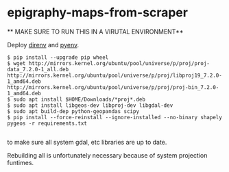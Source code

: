 # epigraphy-maps-from-scraper


** MAKE SURE TO RUN THIS IN A VIRUTAL ENVIRONMENT**

Deploy [direnv](https://direnv.net/docs/installation.html) and [pyenv](https://github.com/direnv/direnv/wiki/Python#pyenv). 

```
$ pip install --upgrade pip wheel
$ wget http://mirrors.kernel.org/ubuntu/pool/universe/p/proj/proj-data_7.2.0-1_all.deb http://mirrors.kernel.org/ubuntu/pool/universe/p/proj/libproj19_7.2.0-1_amd64.deb http://mirrors.kernel.org/ubuntu/pool/universe/p/proj/proj-bin_7.2.0-1_amd64.deb
$ sudo apt install $HOME/Downloads/*proj*.deb
$ sudo apt install libgeos-dev libproj-dev libgdal-dev
$ sudo apt build-dep python-geopandas scipy
$ pip install --force-reinstall --ignore-installed --no-binary shapely pygeos -r requirements.txt 
 
```

 to make sure all system gdal, etc libraries are up to date.

 Rebuilding all is unfortunately necessary because of system projection funtimes.